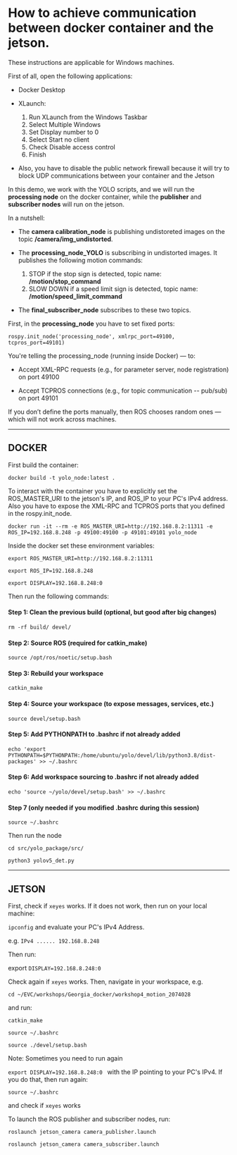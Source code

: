 # How to achieve communication between docker container and the jetson.

These instructions are applicable for Windows machines.

First of all, open the following applications:

* Docker Desktop

* XLaunch:
  1. Run XLaunch from the Windows Taskbar
  2. Select Multiple Windows
  3. Set Display number to 0
  4. Select Start no client
  5. Check Disable access control
  6. Finish

* Also, you have to disable the public network firewall because it will try to block UDP communications between your container and the 
Jetson


In this demo, we work with the YOLO scripts, and we will run the **processing node** on the docker container, while the **publisher** and **subscriber nodes** will run on the jetson.

In a nutshell:

* The **camera calibration_node** is publishing undistoreted images on the topic **/camera/img_undistorted**.

* The **processing_node_YOLO** is subscribing in undistorted images. It publishes the following motion commands:
  1.	STOP if the stop sign is detected, topic name: **/motion/stop_command** 
  2.	SLOW DOWN if a speed limit sign is detected, topic name: **/motion/speed_limit_command**

* The **final_subscriber_node** subscribes to these two topics.



First, in the **processing_node** you have to set fixed ports:

`rospy.init_node('processing_node', xmlrpc_port=49100, tcpros_port=49101)`

You're telling the processing_node (running inside Docker) — to:

* Accept XML-RPC requests (e.g., for parameter server, node registration) on port 49100

* Accept TCPROS connections (e.g., for topic communication -- pub/sub) on port 49101

If you don’t define the ports manually, then ROS chooses random ones — which will not
work across machines.

-----------------------------------------
DOCKER
------

First build the container:

`docker build -t yolo_node:latest .`


To interact with the container you have to explicitly set the ROS_MASTER_URI to the jetson's IP, and ROS_IP to your 
PC's IPv4 address. Also you have to expose the XML-RPC and TCPROS ports that you defined in the rospy.init_node.


`docker run -it --rm -e ROS_MASTER_URI=http://192.168.8.2:11311 -e ROS_IP=192.168.8.248 -p 49100:49100 -p 49101:49101 yolo_node
`


Inside the docker set these environment variables:

`export ROS_MASTER_URI=http://192.168.8.2:11311`

`export ROS_IP=192.168.8.248 `

`export DISPLAY=192.168.8.248:0`

Then run the following commands: 


#### Step 1: Clean the previous build (optional, but good after big changes)
`rm -rf build/ devel/`

#### Step 2: Source ROS (required for catkin_make)
`source /opt/ros/noetic/setup.bash`


#### Step 3: Rebuild your workspace
`catkin_make`

#### Step 4: Source your workspace (to expose messages, services, etc.)
`source devel/setup.bash`

#### Step 5: Add PYTHONPATH to .bashrc if not already added
`echo 'export PYTHONPATH=$PYTHONPATH:/home/ubuntu/yolo/devel/lib/python3.8/dist-packages' >> ~/.bashrc`

#### Step 6: Add workspace sourcing to .bashrc if not already added
`echo 'source ~/yolo/devel/setup.bash' >> ~/.bashrc`

#### Step 7 (only needed if you modified .bashrc during this session)

`source ~/.bashrc`

Then run the node

`cd src/yolo_package/src/`

`python3 yolov5_det.py`


------------------------------------------
JETSON
-----

First, check if `xeyes` works. 
If it does not work, then run on your local machine:

`ipconfig` and evaluate your PC's IPv4 Address. 

e.g. `IPv4 ...... 192.168.8.248`

Then run:

export `DISPLAY=192.168.8.248:0`

Check again if `xeyes` works. 
Then, navigate in your workspace, e.g.

`cd ~/EVC/workshops/Georgia_docker/workshop4_motion_2074028`

and run:

`catkin_make`

`source ~/.bashrc`

`source ./devel/setup.bash`

Note: Sometimes you need to run again 

`export DISPLAY=192.168.8.248:0
`
with the IP pointing to your PC's IPv4. If you do that, then run again:

`source ~/.bashrc`

and check if `xeyes` works

To launch the ROS publisher and subscriber nodes, run:

`roslaunch jetson_camera camera_publisher.launch`

`roslaunch jetson_camera camera_subscriber.launch`



